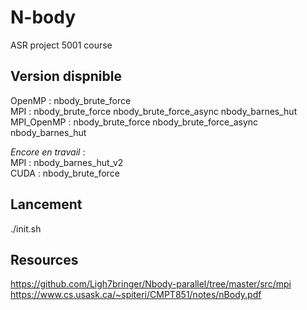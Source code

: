 # N-body
ASR project 5001 course

## Version dispnible
OpenMP : nbody_brute_force  
MPI : nbody_brute_force nbody_brute_force_async nbody_barnes_hut  
MPI_OpenMP : nbody_brute_force nbody_brute_force_async nbody_barnes_hut  

_Encore en travail_ :  
MPI : nbody_barnes_hut_v2  
CUDA : nbody_brute_force  

## Lancement
./init.sh

## Resources

https://github.com/Ligh7bringer/Nbody-parallel/tree/master/src/mpi  
https://www.cs.usask.ca/~spiteri/CMPT851/notes/nBody.pdf  
